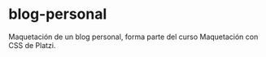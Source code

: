 # blog-personal
Maquetación de un blog personal, forma parte del curso Maquetación con CSS de Platzi.
